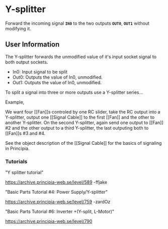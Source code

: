 # Y-splitter
Forward the incoming signal **`IN0`** to the two outputs **`OUT0`**, **`OUT1`** without modifying it.

## User Information
The Y-splitter forwards the unmodified value of it's input socket signal to both output sockets.

* In0: Input signal to be split
* Out0: Outputs the value of In0, unmodified.
* Out1: Outputs the value of In0, unmodified.

To split a signal into three or more outputs use a Y-splitter series...

Example,

  We want four [[Fan]]s controled by one RC slider, take the RC output into a Y-splitter, output one [[Signal Cable]] to the first [[Fan]] and the other
  to another Y-splitter. On the second Y-splitter, again send one output to [[Fan]] #2 and the other output to a third Y-splitter, the last outputing both to [[Fan]]s #3 and #4.

See the object description of the [[Signal Cable]] for the basics of signaling in Principia.

### Tutorials
"Y splitter tutorial"

https://archive.principia-web.se/level/589 -ffjake

"Basic Parts Tutorial #4: Power Supply/Y-splitter"

https://archive.principia-web.se/level/759 -zardOz

"Basic Parts Tutorial #6: Inverter +(Y-split, L-Motor)"

https://archive.principia-web.se/level/790